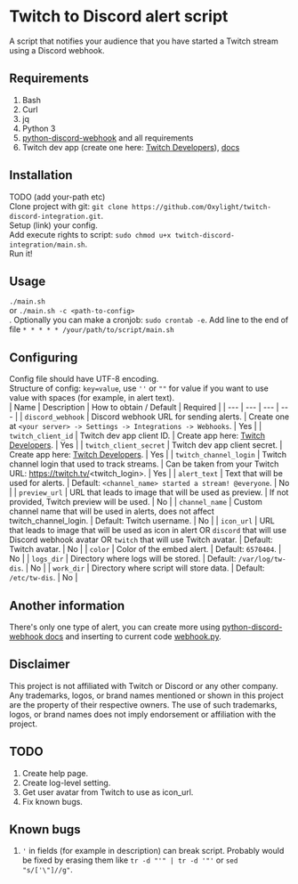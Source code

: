 # Twitch to Discord alert script
A script that notifies your audience that you have started a Twitch stream using a Discord webhook.<br />
## Requirements
1. Bash
2. Curl
3. jq
4. Python 3
5. [python-discord-webhook](https://github.com/lovvskillz/python-discord-webhook/) and all requirements
6. Twitch dev app (create one here: [Twitch Developers](https://dev.twitch.tv/console)), [docs](https://dev.twitch.tv/docs/api/get-started)
## Installation
TODO (add your-path etc)<br />
Clone project with git: `git clone https://github.com/Oxylight/twitch-discord-integration.git`.<br />
Setup (link) your config.<br />
Add execute rights to script: `sudo chmod u+x twitch-discord-integration/main.sh`.<br />
Run it!<br />
## Usage
`./main.sh`<br /> or `./main.sh -c <path-to-config>`<br />.
Optionally you can make a cronjob: `sudo crontab -e`. Add line to the end of file `* * * * * /your/path/to/script/main.sh`<br />
## Configuring
Config file should have UTF-8 encoding.<br />
Structure of config: `key=value`, use `''` or `""` for value if you want to use value with spaces (for example, in alert text).<br />
| Name | Description | How to obtain / Default | Required |
| --- | --- | --- | --- |
| `discord_webhook` | Discord webhook URL for sending alerts. | Create one at `<your server> -> Settings -> Integrations -> Webhooks`. | Yes |
| `twitch_client_id` | Twitch dev app client ID. | Create app here: [Twitch Developers](https://dev.twitch.tv/console). | Yes |
| `twitch_client_secret` | Twitch dev app client secret. | Create app here: [Twitch Developers](https://dev.twitch.tv/console). | Yes |
| `twitch_channel_login` | Twitch channel login that used to track streams. | Can be taken from your Twitch URL: https://twitch.tv/<twitch_login>. | Yes |
| `alert_text` | Text that will be used for alerts. | Default: `<channel_name> started a stream! @everyone`. | No |
| `preview_url` | URL that leads to image that will be used as preview. | If not provided, Twitch preview will be used. | No |
| `channel_name` | Custom channel name that will be used in alerts, does not affect twitch_channel_login. | Default: Twitch username. | No |
| `icon_url` | URL that leads to image that will be used as icon in alert OR `discord` that will use Discord webhook avatar OR `twitch` that will use Twitch avatar. | Default: Twitch avatar. | No |
| `color` | Color of the embed alert. | Default: `6570404`. | No |
| `logs_dir` | Directory where logs will be stored. | Default: `/var/log/tw-dis`. | No |
| `work_dir` | Directory where script will store data. | Default: `/etc/tw-dis`. | No |
## Another information
There's only one type of alert, you can create more using [python-discord-webhook docs](https://github.com/lovvskillz/python-discord-webhook/#basic-webhook) and inserting to current code [webhook.py](/webhook.py).<br />
## Disclaimer
This project is not affiliated with Twitch or Discord or any other company. Any trademarks, logos, or brand names mentioned or shown in this project are the property of their respective owners. The use of such trademarks, logos, or brand names does not imply endorsement or affiliation with the project.
## TODO
1. Create help page.
2. Create log-level setting.
3. Get user avatar from Twitch to use as icon_url.
4. Fix known bugs.
## Known bugs
1. `'` in fields (for example in description) can break script. Probably would be fixed by erasing them like `tr -d "'" | tr -d '"'` or `sed "s/['\"]//g"`.